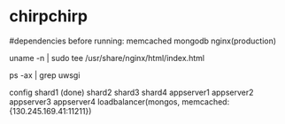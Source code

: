 # chirpchirp

#dependencies before running:
memcached
mongodb
nginx(production)





uname -n | sudo tee /usr/share/nginx/html/index.html

ps -ax | grep uwsgi


config
shard1 (done)
shard2
shard3
shard4
appserver1
appserver2
appserver3
appserver4
loadbalancer(mongos, memcached: {130.245.169.41:11211})
